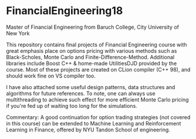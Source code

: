 # FinancialEngineering18
Master of Financial Engineering from Baruch College, City University of New York 

This repository contains final projects of Financial Engineering course with great emphasis place on options pricing with 
various methods such as Black-Scholes, Monte Carlo and Finite-Difference-Method. Additional libraries include Boost C++ & 
home-made UtilitiesDJD provided by the course. Most of these projects are created on CLion compiler (C++ 98), and should work
fine on VS compiler too. 

I have also attached some useful design patterns, data structures and algorithms for future references. To note, one can always use multithreading to achieve such effect for more efficient Monte Carlo pricing if you're fed up of waiting too long for the simulations. 

Commentary: 
A good continuation for option trading strategies (not covered 
in this course) can be extended to Machine Learning and Reinforcement Learning 
in Finance, offered by NYU Tandon School of engineering. 


